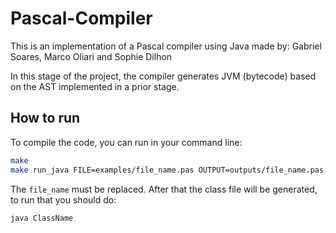 # Pascal-Compiler

This is an implementation of a Pascal compiler using Java made by:
Gabriel Soares, Marco Oliari and Sophie Dilhon

In this stage of the project, the compiler generates JVM (bytecode) based on the AST implemented in a prior stage.

## How to run
To compile the code, you can run in your command line:
```sh
make
make run_java FILE=examples/file_name.pas OUTPUT=outputs/file_name.pas.j
```

The `file_name` must be replaced. After that the class file will be generated, to run that you should do:

```sh
java ClassName
```

